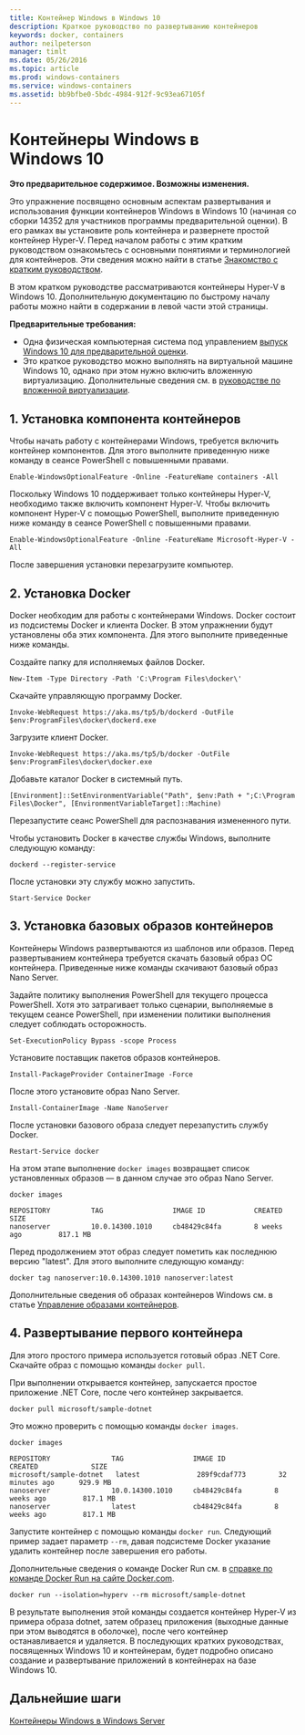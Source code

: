 ```yaml
---
title: Контейнер Windows в Windows 10
description: Краткое руководство по развертыванию контейнеров
keywords: docker, containers
author: neilpeterson
manager: timlt
ms.date: 05/26/2016
ms.topic: article
ms.prod: windows-containers
ms.service: windows-containers
ms.assetid: bb9bfbe0-5bdc-4984-912f-9c93ea67105f
---
```


# Контейнеры Windows в Windows 10

**Это предварительное содержимое. Возможны изменения.** 

Это упражнение посвящено основным аспектам развертывания и использования функции контейнеров Windows в Windows 10 (начиная со сборки 14352 для участников программы предварительной оценки). В его рамках вы установите роль контейнера и развернете простой контейнер Hyper-V. Перед началом работы с этим кратким руководством ознакомьтесь с основными понятиями и терминологией для контейнеров. Эти сведения можно найти в статье [Знакомство с кратким руководством](./quick_start.md). 

В этом кратком руководстве рассматриваются контейнеры Hyper-V в Windows 10. Дополнительную документацию по быстрому началу работы можно найти в содержании в левой части этой страницы.

**Предварительные требования:**

- Одна физическая компьютерная система под управлением [выпуск Windows 10 для предварительной оценки](https://insider.windows.com/).   
- Это краткое руководство можно выполнять на виртуальной машине Windows 10, однако при этом нужно включить вложенную виртуализацию. Дополнительные сведения см. в [руководстве по вложенной виртуализации](https://msdn.microsoft.com/en-us/virtualization/hyperv_on_windows/user_guide/nesting).

## 1. Установка компонента контейнеров

Чтобы начать работу с контейнерами Windows, требуется включить контейнер компонентов. Для этого выполните приведенную ниже команду в сеансе PowerShell с повышенными правами. 

```none
Enable-WindowsOptionalFeature -Online -FeatureName containers -All
```

Поскольку Windows 10 поддерживает только контейнеры Hyper-V, необходимо также включить компонент Hyper-V. Чтобы включить компонент Hyper-V с помощью PowerShell, выполните приведенную ниже команду в сеансе PowerShell с повышенными правами.

```none
Enable-WindowsOptionalFeature -Online -FeatureName Microsoft-Hyper-V -All
```

После завершения установки перезагрузите компьютер.

## 2. Установка Docker

Docker необходим для работы с контейнерами Windows. Docker состоит из подсистемы Docker и клиента Docker. В этом упражнении будут установлены оба этих компонента. Для этого выполните приведенные ниже команды. 

Создайте папку для исполняемых файлов Docker.

```none
New-Item -Type Directory -Path 'C:\Program Files\docker\'
```

Скачайте управляющую программу Docker.

```none
Invoke-WebRequest https://aka.ms/tp5/b/dockerd -OutFile $env:ProgramFiles\docker\dockerd.exe
```

Загрузите клиент Docker.

```none
Invoke-WebRequest https://aka.ms/tp5/b/docker -OutFile $env:ProgramFiles\docker\docker.exe
```

Добавьте каталог Docker в системный путь.

```none
[Environment]::SetEnvironmentVariable("Path", $env:Path + ";C:\Program Files\Docker", [EnvironmentVariableTarget]::Machine)
```

Перезапустите сеанс PowerShell для распознавания измененного пути.

Чтобы установить Docker в качестве службы Windows, выполните следующую команду:

```none
dockerd --register-service
```

После установки эту службу можно запустить.

```none
Start-Service Docker
```

## 3. Установка базовых образов контейнеров

Контейнеры Windows развертываются из шаблонов или образов. Перед развертыванием контейнера требуется скачать базовый образ ОС контейнера. Приведенные ниже команды скачивают базовый образ Nano Server.
    
Задайте политику выполнения PowerShell для текущего процесса PowerShell. Хотя это затрагивает только сценарии, выполняемые в текущем сеансе PowerShell, при изменении политики выполнения следует соблюдать осторожность.

```none
Set-ExecutionPolicy Bypass -scope Process
```

Установите поставщик пакетов образов контейнеров.

```none  
Install-PackageProvider ContainerImage -Force
```

После этого установите образ Nano Server.

```none
Install-ContainerImage -Name NanoServer
```

После установки базового образа следует перезапустить службу Docker.

```none
Restart-Service docker
```

На этом этапе выполнение `docker images` возвращает список установленных образов — в данном случае это образ Nano Server.

```none
docker images

REPOSITORY          TAG                 IMAGE ID            CREATED             SIZE
nanoserver          10.0.14300.1010     cb48429c84fa        8 weeks ago         817.1 MB
```

Перед продолжением этот образ следует пометить как последнюю версию "latest". Для этого выполните следующую команду:

```none
docker tag nanoserver:10.0.14300.1010 nanoserver:latest
```

Дополнительные сведения об образах контейнеров Windows см. в статье [Управление образами контейнеров](../management/manage_images.md).

## 4. Развертывание первого контейнера

Для этого простого примера используется готовый образ .NET Core. Скачайте образ с помощью команды `docker pull`.

При выполнении открывается контейнер, запускается простое приложение .NET Core, после чего контейнер закрывается. 

```none
docker pull microsoft/sample-dotnet
```

Это можно проверить с помощью команды `docker images`.

```none
docker images

REPOSITORY               TAG                 IMAGE ID            CREATED             SIZE
microsoft/sample-dotnet   latest              289f9cdaf773        32 minutes ago      929.9 MB
nanoserver               10.0.14300.1010     cb48429c84fa        8 weeks ago         817.1 MB
nanoserver               latest              cb48429c84fa        8 weeks ago         817.1 MB
```

Запустите контейнер с помощью команды `docker run`. Следующий пример задает параметр `--rm`, давая подсистеме Docker указание удалить контейнер после завершения его работы. 

Дополнительные сведения о команде Docker Run см. в [справке по команде Docker Run на сайте Docker.com]( https://docs.docker.com/engine/reference/run/).

```none
docker run --isolation=hyperv --rm microsoft/sample-dotnet
```

В результате выполнения этой команды создается контейнер Hyper-V из примера образа dotnet, затем образец приложения (выходные данные при этом выводятся в оболочке), после чего контейнер останавливается и удаляется. В последующих кратких руководствах, посвященных Windows 10 и контейнерам, будет подробно описано создание и развертывание приложений в контейнерах на базе Windows 10.

## Дальнейшие шаги

[Контейнеры Windows в Windows Server](./quick_start_windows_server.md)




<!--HONumber=May16_HO5-->


